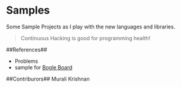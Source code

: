 # Samples
 Some Sample Projects as I play with the new languages and libraries.

> Continuous Hacking is good for programming health!

##References##
 * Problems
  * sample for [Bogle Board](bogle/)
  

##Contriburors##
Murali Krishnan

